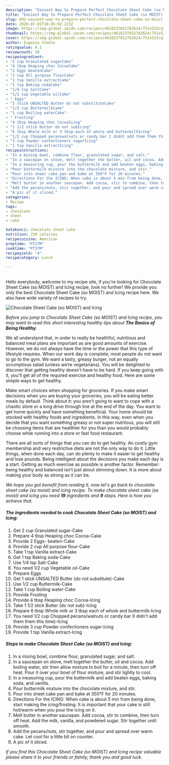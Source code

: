 ```yaml
---
description: "Easiest Way to Prepare Perfect Chocolate Sheet Cake (so MOIST) and Icing"
title: "Easiest Way to Prepare Perfect Chocolate Sheet Cake (so MOIST) and Icing"
slug: 692-easiest-way-to-prepare-perfect-chocolate-sheet-cake-so-moist-and-icing
date: 2020-07-01T18:45:02.223Z
image: https://img-global.cpcdn.com/recipes/4618237652762624/751x532cq70/chocolate-sheet-cake-so-moist-and-icing-recipe-main-photo.jpg
thumbnail: https://img-global.cpcdn.com/recipes/4618237652762624/751x532cq70/chocolate-sheet-cake-so-moist-and-icing-recipe-main-photo.jpg
cover: https://img-global.cpcdn.com/recipes/4618237652762624/751x532cq70/chocolate-sheet-cake-so-moist-and-icing-recipe-main-photo.jpg
author: Eugenia Steele
ratingvalue: 4.1
reviewcount: 10
recipeingredient:
- "2 cup Granulated sugarCake"
- "4 tbsp Heaping choc CocoaCake"
- "2 Eggs beatenCake"
- "2 cup All purpose flourCake"
- "1 tsp Vanilla extractCake"
- "1 tsp Baking sodaCake"
- "1/4 tsp SaltCake"
- "1/2 cup Vegetable oilCake"
- " Eggs"
- "1 stick UNSALTED Butter do not substituteCake"
- "1/2 cup ButtermilkCake"
- "1 cup Boiling waterCake"
- " Frosting"
- "4 tbsp Heaping choc CocoaIcing"
- "1 1/2 stick Butter do not subIcing"
- "6 tbsp Whole milk or 3 tbsp each of whole and buttermilkIcing"
- "1/2 cup Chopped pecanswalnuts or candy bar I didnt add them them this timeIcing"
- "3 cup Powder confectioners sugarIcing"
- "1 tsp Vanilla extractIcing"
recipeinstructions:
- "In a mixing bowl, combine flour, granulated sugar, and salt."
- "In a saucepan on stove, melt together the butter, oil and cocoa. Add boiling water, stir then allow mixture to boil for a minute, then turn off heat. Pour it over your bowl of flour mixture, and stir lightly to cool."
- "In a measuring cup, pour the buttermilk and add beaten eggs, baking soda, and vanilla."
- "Pour buttermilk mixture into the chocolate mixture, and stir."
- "Pour into sheet cake pan and bake at 350°F for 20 minutes."
- "Directions For the ICING: When cake is about 5 min from being done, start making the icing/frosting: It is important that your cake is still hot/warm when you pour the icing on it."
- "Melt butter in another saucepan. Add cocoa, stir to combine, then turn off heat. Add the milk, vanilla, and powdered sugar. Stir together until smooth."
- "Add the pecans/nuts, stir together, and pour and spread over warm cake. Let cool for a little bit on counter."
- "A pic of it sliced."
categories:
- Recipe
tags:
- chocolate
- sheet
- cake

katakunci: chocolate sheet cake 
nutrition: 250 calories
recipecuisine: American
preptime: "PT27M"
cooktime: "PT37M"
recipeyield: "4"
recipecategory: Lunch

---
```

<br>
Hello everybody, welcome to my recipe site, if you're looking for Chocolate Sheet Cake (so MOIST) and Icing recipe, look no further! We provide you only the best Chocolate Sheet Cake (so MOIST) and Icing recipe here. We also have wide variety of recipes to try.
<br>


![Chocolate Sheet Cake (so MOIST) and Icing](https://img-global.cpcdn.com/recipes/4618237652762624/751x532cq70/chocolate-sheet-cake-so-moist-and-icing-recipe-main-photo.jpg)

<i>Before you jump to Chocolate Sheet Cake (so MOIST) and Icing recipe, you may want to read this short interesting healthy tips about <strong>The Basics of Being Healthy</strong>.</i>

We all understand that, in order to really be healthful, nutritious and balanced meal plans are important as are good amounts of exercise. However, we do not always have the time or the power that this type of lifestyle requires. When our work day is complete, most people do not want to go to the gym. We want a tasty, greasy burger, not an equally scrumptious salad (unless we’re vegetarians). You will be delighted to discover that getting healthy doesn't have to be hard. If you keep going with it, you'll get all of the required exercise and healthy food. Here are some simple ways to get healthy.

Make smart choices when shopping for groceries. If you make smart decisions when you are buying your groceries, you will be eating better meals by default. Think about it: you aren’t going to want to cope with a chaotic store or a long drive through line at the end of the day. You want to get home quickly and have something beneficial. Your home should be stocked with healthy foods and ingredients. In this way, even when you decide that you want something greasy or not super nutritous, you will still be choosing items that are healthier for you than you would probably choose while running into a store or fast food restaurant.

There are all sorts of things that you can do to get healthy. An costly gym membership and very restrictive diets are not the only way to do it. Little things, when done each day, can do plenty to make it easier to get healthy and lose pounds. Being intelligent about the decisions you make each day is a start. Getting as much exercise as possible is another factor. Remember: being healthy and balanced isn’t just about slimming down. It is more about making your body as strong as it can be. 


<i>We hope you got benefit from reading it, now let's go back to chocolate sheet cake (so moist) and icing recipe. To make chocolate sheet cake (so moist) and icing you need <strong>19</strong> ingredients and <strong>9</strong> steps. Here is how you achieve that.
</i>

##### The ingredients needed to cook Chocolate Sheet Cake (so MOIST) and Icing:

1. Get 2 cup Granulated sugar-Cake
1. Prepare 4 tbsp Heaping choc Cocoa-Cake
1. Provide 2 Eggs- beaten-Cake
1. Provide 2 cup All purpose flour-Cake
1. Take 1 tsp Vanilla extract-Cake
1. Get 1 tsp Baking soda-Cake
1. Use 1/4 tsp Salt-Cake
1. You need 1/2 cup Vegetable oil-Cake
1. Prepare  Eggs
1. Get 1 stick UNSALTED Butter (do not substitute)-Cake
1. Use 1/2 cup Buttermilk-Cake
1. Take 1 cup Boiling water-Cake
1. Provide  Frosting
1. Provide 4 tbsp Heaping choc Cocoa-Icing
1. Take 1 1/2 stick Butter (do not sub)-Icing
1. Prepare 6 tbsp Whole milk or 3 tbsp each of whole and buttermilk-Icing
1. You need 1/2 cup Chopped pecans/walnuts or candy bar (I didn&#39;t add them them this time)-Icing
1. Provide 3 cup Powder confectioners sugar-Icing
1. Provide 1 tsp Vanilla extract-Icing


##### Steps to make Chocolate Sheet Cake (so MOIST) and Icing:

1. In a mixing bowl, combine flour, granulated sugar, and salt.
1. In a saucepan on stove, melt together the butter, oil and cocoa. Add boiling water, stir then allow mixture to boil for a minute, then turn off heat. Pour it over your bowl of flour mixture, and stir lightly to cool.
1. In a measuring cup, pour the buttermilk and add beaten eggs, baking soda, and vanilla.
1. Pour buttermilk mixture into the chocolate mixture, and stir.
1. Pour into sheet cake pan and bake at 350°F for 20 minutes.
1. Directions For the ICING: When cake is about 5 min from being done, start making the icing/frosting: It is important that your cake is still hot/warm when you pour the icing on it.
1. Melt butter in another saucepan. Add cocoa, stir to combine, then turn off heat. Add the milk, vanilla, and powdered sugar. Stir together until smooth.
1. Add the pecans/nuts, stir together, and pour and spread over warm cake. Let cool for a little bit on counter.
1. A pic of it sliced.


<i>If you find this Chocolate Sheet Cake (so MOIST) and Icing recipe valuable please share it to your friends or family, thank you and good luck.</i>
